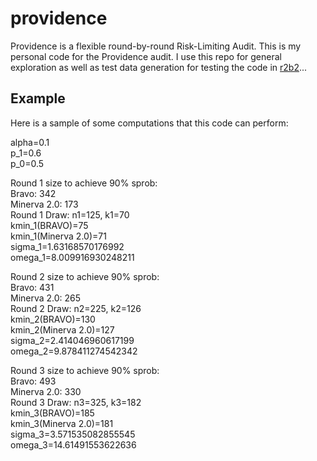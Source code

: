 # providence
Providence is a flexible round-by-round Risk-Limiting Audit.
This is my personal code for the Providence audit. I use this repo for general exploration as well as test data generation for testing the code in [r2b2](https://github.com/gwexploratoryaudits/r2b2)...

## Example
Here is a sample of some computations that this code can perform:  

alpha=0.1  
p_1=0.6  
p_0=0.5  
 
Round 1 size to achieve 90% sprob:  
Bravo: 342  
Minerva 2.0: 173  
Round 1 Draw: n1=125, k1=70  
kmin_1(BRAVO)=75  
kmin_1(Minerva 2.0)=71  
sigma_1=1.63168570176992  
omega_1=8.009916930248211  
 
Round 2 size to achieve 90% sprob:  
Bravo: 431  
Minerva 2.0: 265  
Round 2 Draw: n2=225, k2=126  
kmin_2(BRAVO)=130  
kmin_2(Minerva 2.0)=127  
sigma_2=2.414046960617199  
omega_2=9.878411274542342  
 
Round 3 size to achieve 90% sprob:  
Bravo: 493  
Minerva 2.0: 330  
Round 3 Draw: n3=325, k3=182  
kmin_3(BRAVO)=185  
kmin_3(Minerva 2.0)=181  
sigma_3=3.571535082855545  
omega_3=14.61491553622636  
